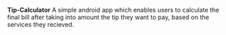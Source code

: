 **Tip-Calculator**
A simple android app which enables users to calculate the final bill after taking into amount the tip they want to pay, based on the services they
recieved.
